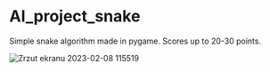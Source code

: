 # AI_project_snake

Simple snake algorithm made in pygame. Scores up to 20-30 points.


![Zrzut ekranu 2023-02-08 115519](https://user-images.githubusercontent.com/122398887/217510342-22432f64-8242-4c53-9f7e-ccf65c09a649.png)
